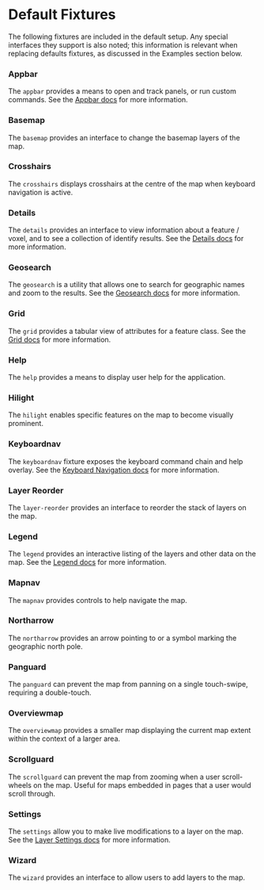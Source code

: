 # Default Fixtures

The following fixtures are included in the default setup. Any special interfaces they support is also noted; this information is relevant when replacing defaults fixtures, as discussed in the Examples section below.

### Appbar

The `appbar` provides a means to open and track panels, or run custom commands. See the [Appbar docs](./fixtures/appbar) for more information.

### Basemap

The `basemap` provides an interface to change the basemap layers of the map.

### Crosshairs

The `crosshairs` displays crosshairs at the centre of the map when keyboard navigation is active.

### Details

The `details` provides an interface to view information about a feature / voxel, and to see a collection of identify results. See the [Details docs](./fixtures/details) for more information.

### Geosearch

The `geosearch` is a utility that allows one to search for geographic names and zoom to the results. See the [Geosearch docs](./fixtures/geosearch) for more information.

### Grid

The `grid` provides a tabular view of attributes for a feature class. See the [Grid docs](./fixtures/grid) for more information.

### Help

The `help` provides a means to display user help for the application.

### Hilight

The `hilight` enables specific features on the map to become visually prominent.

### Keyboardnav

The `keyboardnav` fixture exposes the keyboard command chain and help overlay. See the [Keyboard Navigation docs](./fixtures/keyboardnav) for more information.

### Layer Reorder

The `layer-reorder` provides an interface to reorder the stack of layers on the map.

### Legend

The `legend` provides an interactive listing of the layers and other data on the map.  See the [Legend docs](./fixtures/legend) for more information.

### Mapnav

The `mapnav` provides controls to help navigate the map.

### Northarrow

The `northarrow` provides an arrow pointing to or a symbol marking the geographic north pole.

### Panguard

The `panguard` can prevent the map from panning on a single touch-swipe, requiring a double-touch.

### Overviewmap

The `overviewmap` provides a smaller map displaying the current map extent within the context of a larger area.

### Scrollguard

The `scrollguard` can prevent the map from zooming when a user scroll-wheels on the map. Useful for maps embedded in pages that a user would scroll through.

### Settings

The `settings` allow you to make live modifications to a layer on the map. See the [Layer Settings docs](./fixtures/layer-settings) for more information.

### Wizard

The `wizard` provides an interface to allow users to add layers to the map.

